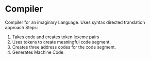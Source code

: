 # Compiler
Compiler for an imaginary Language.
Uses syntax directed translation approach
Steps:
1) Takes code and creates token lexeme pairs
2) Uses tokens to create meaningful code segment.
3) Creates three address codes for the code segment.
4) Generates Machine Code.
